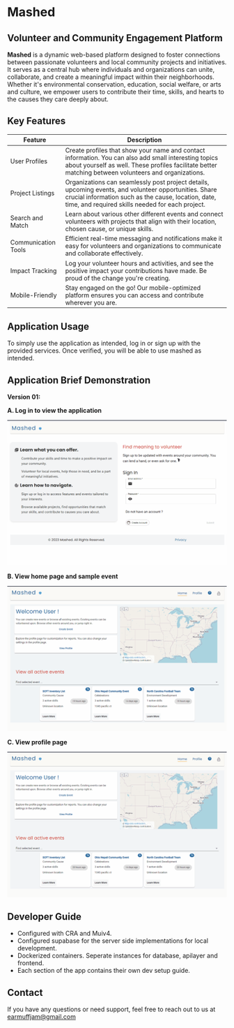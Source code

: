 # Mashed

## Volunteer and Community Engagement Platform

**Mashed** is a dynamic web-based platform designed to foster connections between passionate volunteers and local community projects and initiatives. It serves as a central hub where individuals and organizations can unite, collaborate, and create a meaningful impact within their neighborhoods. Whether it's environmental conservation, education, social welfare, or arts and culture, we empower users to contribute their time, skills, and hearts to the causes they care deeply about.

## Key Features

| Feature             | Description                                                                                                                                                                                                      |
| ------------------- | ---------------------------------------------------------------------------------------------------------------------------------------------------------------------------------------------------------------- |
| User Profiles       | Create profiles that show your name and contact information. You can also add small interesting topics about yourself as well. These profiles facilitate better matching between volunteers and organizations.   |
| Project Listings    | Organizations can seamlessly post project details, upcoming events, and volunteer opportunities. Share crucial information such as the cause, location, date, time, and required skills needed for each project. |
| Search and Match    | Learn about various other different events and connect volunteers with projects that align with their location, chosen cause, or unique skills.                                                                  |
| Communication Tools | Efficient real-time messaging and notifications make it easy for volunteers and organizations to communicate and collaborate effectively.                                                                        |
| Impact Tracking     | Log your volunteer hours and activities, and see the positive impact your contributions have made. Be proud of the change you're creating.                                                                       |
| Mobile-Friendly     | Stay engaged on the go! Our mobile-optimized platform ensures you can access and contribute wherever you are.                                                                                                    |

## Application Usage

To simply use the application as intended, log in or sign up with the provided services. Once verified, you will be able to use mashed as intended.

## Application Brief Demonstration

**Version 01:**

**A. Log in to view the application**

![Application Overview](setup/demo/gifs/log-in.gif)

**B. View home page and sample event**

![Event Overview](setup/demo/gifs/select-event-sample-items.gif)

**C. View profile page**

![Profile Overview](setup/demo/gifs/select-profile-sample.gif)

## Developer Guide

- Configured with CRA and Muiv4.
- Configured supabase for the server side implementations for local development.
- Dockerized containers. Seperate instances for database, apilayer and frontend.
- Each section of the app contains their own dev setup guide.

## Contact

If you have any questions or need support, feel free to reach out to us at earmuffjam@gmail.com
